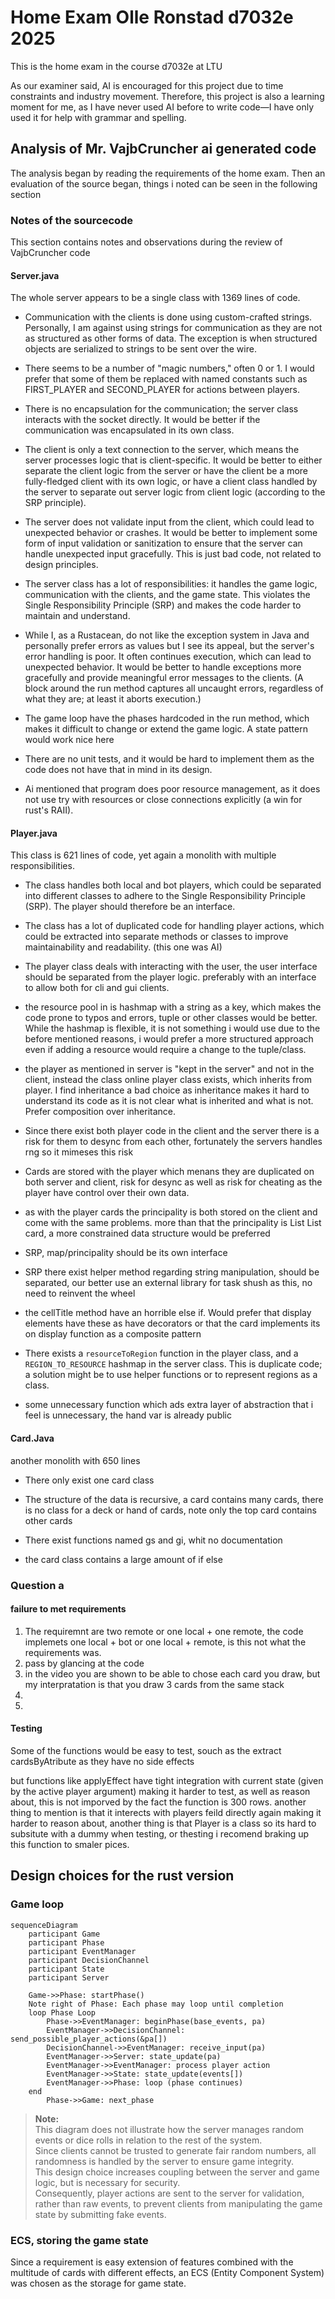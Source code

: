 # Home Exam Olle Ronstad d7032e 2025

This is the home exam in the course d7032e at LTU

As our examiner said, AI is encouraged for this project due to time constraints and industry movement. Therefore, this project is also a learning moment for me, as I have never used AI before to write code—I have only used it for help with grammar and spelling.

<!-- cspell:ignore Vajb -->
## Analysis of Mr. VajbCruncher ai generated code

The analysis began by reading the requirements of the home exam.
Then an evaluation of the source began, things i noted can be seen in the following section

### Notes of the sourcecode

This section contains notes and observations during the review of VajbCruncher code

#### Server.java

The whole server appears to be a single class with 1369 lines of code.

- Communication with the clients is done using custom-crafted strings. Personally, I am against using strings for communication as they are not as structured as other forms of data. The exception is when structured objects are serialized to strings to be sent over the wire.

- There seems to be a number of "magic numbers," often 0 or 1. I would prefer that some of them be replaced with named constants such as FIRST_PLAYER and SECOND_PLAYER for actions between players.

- There is no encapsulation for the communication; the server class interacts with the socket directly. It would be better if the communication was encapsulated in its own class.

- The client is only a text connection to the server, which means the server processes logic that is client-specific. It would be better to either separate the client logic from the server or have the client be a more fully-fledged client with its own logic, or have a client class handled by the server to separate out server logic from client logic (according to the SRP principle).

- The server does not validate input from the client, which could lead to unexpected behavior or crashes. It would be better to implement some form of input validation or sanitization to ensure that the server can handle unexpected input gracefully. This is just bad code, not related to design principles.

- The server class has a lot of responsibilities: it handles the game logic, communication with the clients, and the game state. This violates the Single Responsibility Principle (SRP) and makes the code harder to maintain and understand.

- While I, as a Rustacean, do not like the exception system in Java and personally prefer errors as values but I see its appeal, but the server's error handling is poor. It often  continues execution, which can lead to unexpected behavior. It would be better to handle exceptions more gracefully and provide meaningful error messages to the clients. (A block around the run method captures all uncaught errors, regardless of what they are; at least it aborts execution.)

- The game loop have the phases hardcoded in the run method, which makes it difficult to change or extend the game logic. A state pattern would work nice here

- There are no unit tests, and it would be hard to implement them as the code does not have that in mind in its design.

- Ai mentioned that program does poor resource management, as it does not use try with resources or close connections explicitly (a win for rust's RAII).

#### Player.java

This class is 621 lines of code, yet again a monolith with multiple responsibilities.

- The class handles both local and bot players, which could be separated into different classes to adhere to the Single Responsibility Principle (SRP). The player should therefore be an interface.

- The class has a lot of duplicated code for handling player actions, which could be extracted into separate methods or classes to improve maintainability and readability. (this one was AI)

- The player class deals with interacting with the user, the user interface should be separated from the player logic. preferably with an interface to allow both for cli and gui clients.

- the resource pool in is hashmap with a string as a key, which makes the code prone to typos and errors, tuple or other classes would be better. While the hashmap is flexible, it is not something i would use due to the before mentioned reasons, i would prefer a more structured approach even if adding a resource would require a change to the tuple/class.

- the player as mentioned in server is "kept in the server" and not in the client, instead the class online player class exists, which inherits from player. I find inheritance a bad choice as inheritance makes it hard to understand its code as it is not clear what is inherited and what is not. Prefer composition over inheritance.

- Since there exist both player code in the client and the server there is a risk for them to desync from each other, fortunately the servers handles rng so it mimeses this risk

- Cards are stored with the player which menans they are duplicated on both server and client, risk for desync as well as risk for cheating as the player have control over their own data.

- as with the player cards the principality is both stored on the client and come with the same problems. more than that the principality is List List card, a more constrained data structure would be preferred

- SRP, map/principality should be its own interface

- SRP there exist helper method regarding string manipulation, should be separated, our better use an external library for task shush as this, no need to reinvent the wheel

- the cellTitle method have an horrible else if. Would prefer that display elements have these as have decorators
or that the card implements its on display function as a composite pattern

- There exists a `resourceToRegion` function in the player class, and a `REGION_TO_RESOURCE` hashmap in the server class. This is duplicate code; a solution might be to use helper functions or to represent regions as a class.

- some unnecessary function which ads extra layer of abstraction that i feel is unnecessary, the hand var is already public

#### Card.Java

another monolith with 650 lines

- There only exist one card class

- The structure of the data is recursive, a card contains many cards, there is no class for a deck or hand of cards, note only the top card contains other cards

- There exist functions named gs and gi, whit no documentation

- the card class contains a large amount of if else

### Question a

#### failure to met requirements

1. The requiremnt are two remote or one local + one remote, the code implemets one local + bot or one local + remote, is this not what the requirements was.
2. pass by glancing at the code
3. in the video you are shown to be able to chose each card you draw, but my interpratation is that you draw 3 cards from the same stack
4. 
5. 

#### Testing

Some of the functions would be easy to test, souch as the extract cardsByAtribute
as they have no side effects

but functions like applyEffect have tight integration with current state (given by the active player argument) making it harder to test, as well as reason about, this is not imporved by the fact the function is 300 rows. another thing to mention is that it interects with players feild directly again making it harder to reason about, another thing is that Player is a class so its hard to subsitute with a dummy when testing, or thesting i recomend braking up this function to smaler pices.

## Design choices for the rust version

### Game loop

```mermaid
sequenceDiagram
    participant Game
    participant Phase
    participant EventManager
    participant DecisionChannel
    participant State
    participant Server

    Game->>Phase: startPhase()
    Note right of Phase: Each phase may loop until completion
    loop Phase Loop
        Phase->>EventManager: beginPhase(base_events, pa)
        EventManager->>DecisionChannel: send_possible_player_actions(&pa[])
        DecisionChannel->>EventManager: receive_input(pa)
        EventManager->>Server: state_update(pa)
        EventManager->>EventManager: process player action
        EventManager->>State: state_update(events[])
        EventManager->>Phase: loop (phase continues)
    end
        Phase->>Game: next_phase
```

> **Note:**  
> This diagram does not illustrate how the server manages random events or dice rolls in relation to the rest of the system.  
> Since clients cannot be trusted to generate fair random numbers, all randomness is handled by the server to ensure game integrity.  
> This design choice increases coupling between the server and game logic, but is necessary for security.  
> Consequently, player actions are sent to the server for validation, rather than raw events, to prevent clients from manipulating the game state by submitting fake events.

### ECS, storing the game state

Since a requirement is easy extension of features combined with the multitude of cards with different effects, an ECS (Entity Component System) was chosen as the storage for game state.
